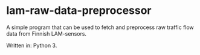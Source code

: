 # lam-raw-data-preprocessor
A simple program that can be used to fetch and preprocess raw traffic flow data from Finnish LAM-sensors.

Written in: Python 3.
